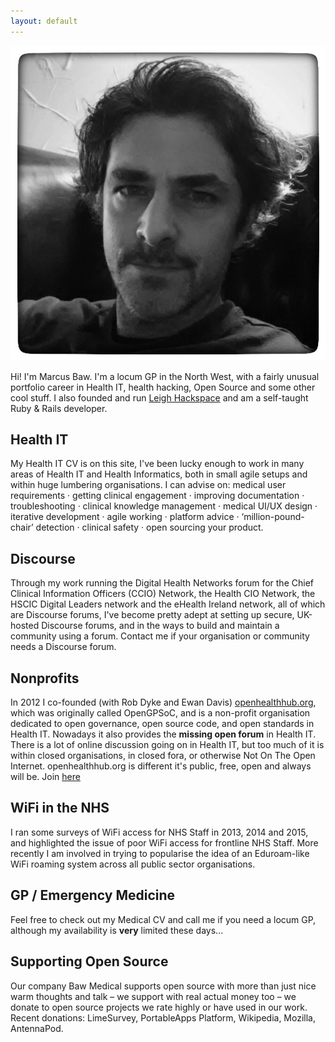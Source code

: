 ```yaml
---
layout: default
---
```


<img class="avatar" src="/img/avatar.jpg" alt="My Avatar">

Hi! I'm Marcus Baw. I'm a locum GP in the North West, with a fairly unusual portfolio career in Health IT, health hacking, Open Source and some other cool stuff. I also founded and run [Leigh Hackspace](http://www.leighhack.org/) and am a self-taught Ruby & Rails developer.

## Health IT

My Health IT CV is on this site, I've been lucky enough to work in many areas of Health IT and Health Informatics, both in small agile setups and within huge lumbering organisations. I can advise on: medical user requirements · getting clinical engagement · improving documentation · troubleshooting · clinical knowledge management · medical UI/UX design · iterative development · agile working · platform advice · ‘million-pound-chair’ detection · clinical safety · open sourcing your product.

## Discourse

Through my work running the Digital Health Networks forum for the Chief Clinical Information Officers (CCIO) Network, the Health CIO Network, the HSCIC Digital Leaders network and the eHealth Ireland network, all of which are Discourse forums, I've become pretty adept at setting up secure, UK-hosted Discourse forums, and in the ways to build and maintain a community using a forum. Contact me if your organisation or community needs a Discourse forum.

## Nonprofits

In 2012 I co-founded (with Rob Dyke and Ewan Davis) [openhealthhub.org](http://www.openhealthhub.org), which was originally called OpenGPSoC, and is a non-profit organisation dedicated to open governance, open source code, and open standards in Health IT. Nowadays it also provides the <strong>missing open forum</strong> in Health IT. There is a lot of online discussion going on in Health IT, but too much of it is within closed organisations, in closed fora, or otherwise Not On The Open Internet. openhealthhub.org is different it's public, free, open and always will be. Join [here](http://www.openhealthhub.org)

## WiFi in the NHS
I ran some surveys of WiFi access for NHS Staff in 2013, 2014 and 2015, and highlighted the issue of poor WiFi access for frontline NHS Staff. More recently I am involved in trying to popularise the idea of an Eduroam-like WiFi roaming system across all public sector organisations.

## GP / Emergency Medicine
Feel free to check out my Medical CV and call me if you need a locum GP, although my availability is **very** limited these days...

## Supporting Open Source
Our company Baw Medical supports open source with more than just nice warm thoughts and talk – we support with real actual money too – we donate to open source projects we rate highly or have used in our work. Recent donations: LimeSurvey, PortableApps Platform, Wikipedia, Mozilla, AntennaPod.

